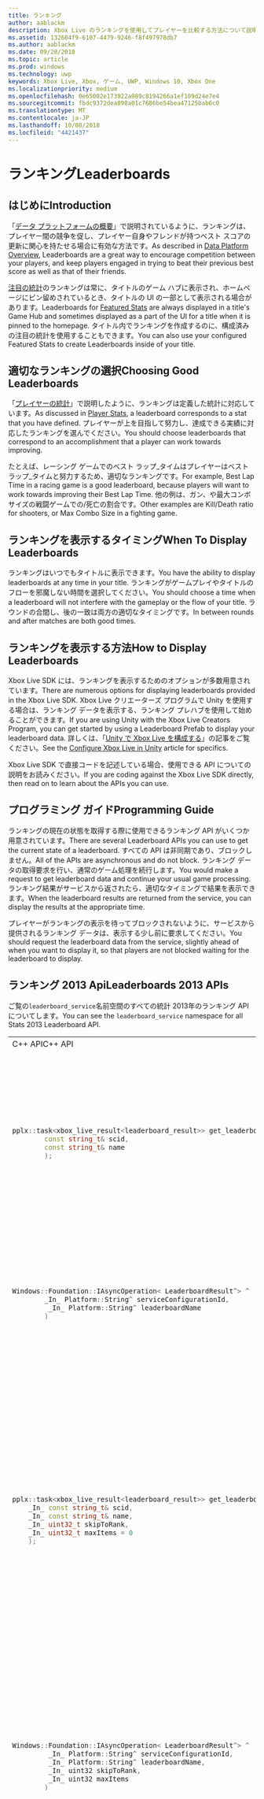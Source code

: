 ```yaml
---
title: ランキング
author: aablackm
description: Xbox Live のランキングを使用してプレイヤーを比較する方法について説明します。
ms.assetid: 132604f9-6107-4479-9246-f8f497978db7
ms.author: aablackm
ms.date: 09/28/2018
ms.topic: article
ms.prod: windows
ms.technology: uwp
keywords: Xbox Live, Xbox, ゲーム, UWP, Windows 10, Xbox One
ms.localizationpriority: medium
ms.openlocfilehash: 0e65002e173922a989c8194266a1ef109d24e7e4
ms.sourcegitcommit: fbdc9372dea898a01c7686be54bea47125bab6c0
ms.translationtype: MT
ms.contentlocale: ja-JP
ms.lasthandoff: 10/08/2018
ms.locfileid: "4421437"
---
```

# <a name="leaderboards"></a><span data-ttu-id="266d0-104">ランキング</span><span class="sxs-lookup"><span data-stu-id="266d0-104">Leaderboards</span></span>

## <a name="introduction"></a><span data-ttu-id="266d0-105">はじめに</span><span class="sxs-lookup"><span data-stu-id="266d0-105">Introduction</span></span>

<span data-ttu-id="266d0-106">「[データ プラットフォームの概要](../data-platform/data-platform.md)」で説明されているように、ランキングは、プレイヤー間の競争を促し、プレイヤー自身やフレンドが持つベスト スコアの更新に関心を持たせる場合に有効な方法です。</span><span class="sxs-lookup"><span data-stu-id="266d0-106">As described in [Data Platform Overview](../data-platform/data-platform.md), Leaderboards are a great way to encourage competition between your players, and keep players engaged in trying to beat their previous best score as well as that of their friends.</span></span>

<span data-ttu-id="266d0-107">[注目の統計](stats2017.md#configured-stats-and-featured-leaderboards)のランキングは常に、タイトルのゲーム ハブに表示され、ホームページにピン留めされているとき、タイトルの UI の一部として表示される場合があります。</span><span class="sxs-lookup"><span data-stu-id="266d0-107">Leaderboards for [Featured Stats](stats2017.md#configured-stats-and-featured-leaderboards) are always displayed in a title's Game Hub and sometimes displayed as a part of the UI for a title when it is pinned to the homepage.</span></span> <span data-ttu-id="266d0-108">タイトル内でランキングを作成するのに、構成済みの注目の統計を使用することもできます。</span><span class="sxs-lookup"><span data-stu-id="266d0-108">You can also use your configured Featured Stats to create Leaderboards inside of your title.</span></span>

## <a name="choosing-good-leaderboards"></a><span data-ttu-id="266d0-109">適切なランキングの選択</span><span class="sxs-lookup"><span data-stu-id="266d0-109">Choosing Good Leaderboards</span></span>

<span data-ttu-id="266d0-110">「[プレイヤーの統計](player-stats.md)」で説明したように、ランキングは定義した統計に対応しています。</span><span class="sxs-lookup"><span data-stu-id="266d0-110">As discussed in [Player Stats](player-stats.md), a leaderboard corresponds to a stat that you have defined.</span></span>  <span data-ttu-id="266d0-111">プレイヤーが上を目指して努力し、達成できる実績に対応したランキングを選んでください。</span><span class="sxs-lookup"><span data-stu-id="266d0-111">You should choose leaderboards that correspond to an accomplishment that a player can work towards improving.</span></span>

<span data-ttu-id="266d0-112">たとえば、レーシング ゲームでのベスト ラップ_タイムはプレイヤーはベスト ラップ_タイムと努力するため、適切なランキングです。</span><span class="sxs-lookup"><span data-stu-id="266d0-112">For example, Best Lap Time in a racing game is a good leaderboard, because players will want to work towards improving their Best Lap Time.</span></span>  <span data-ttu-id="266d0-113">他の例は、ガン、や最大コンボ サイズの戦闘ゲームでの/死亡の割合です。</span><span class="sxs-lookup"><span data-stu-id="266d0-113">Other examples are Kill/Death ratio for shooters, or Max Combo Size in a fighting game.</span></span>

## <a name="when-to-display-leaderboards"></a><span data-ttu-id="266d0-114">ランキングを表示するタイミング</span><span class="sxs-lookup"><span data-stu-id="266d0-114">When To Display Leaderboards</span></span>

<span data-ttu-id="266d0-115">ランキングはいつでもタイトルに表示できます。</span><span class="sxs-lookup"><span data-stu-id="266d0-115">You have the ability to display leaderboards at any time in your title.</span></span>  <span data-ttu-id="266d0-116">ランキングがゲームプレイやタイトルのフローを邪魔しない時間を選択してください。</span><span class="sxs-lookup"><span data-stu-id="266d0-116">You should choose a time when a leaderboard will not interfere with the gameplay or the flow of your title.</span></span>  <span data-ttu-id="266d0-117">ラウンドの合間し、後の一致は両方の適切なタイミングです。</span><span class="sxs-lookup"><span data-stu-id="266d0-117">In between rounds and after matches are both good times.</span></span>

## <a name="how-to-display-leaderboards"></a><span data-ttu-id="266d0-118">ランキングを表示する方法</span><span class="sxs-lookup"><span data-stu-id="266d0-118">How to Display Leaderboards</span></span>

<span data-ttu-id="266d0-119">Xbox Live SDK には、ランキングを表示するためのオプションが多数用意されています。</span><span class="sxs-lookup"><span data-stu-id="266d0-119">There are numerous options for displaying leaderboards provided in the Xbox Live SDK.</span></span>  <span data-ttu-id="266d0-120">Xbox Live クリエーターズ プログラムで Unity を使用する場合は、ランキング データを表示する、ランキング プレハブを使用して始めることができます。</span><span class="sxs-lookup"><span data-stu-id="266d0-120">If you are using Unity with the Xbox Live Creators Program, you can get started by using a Leaderboard Prefab to display your leaderboard data.</span></span>  <span data-ttu-id="266d0-121">詳しくは、「[Unity で Xbox Live を構成する](../get-started-with-creators/configure-xbox-live-in-unity.md)」の記事をご覧ください。</span><span class="sxs-lookup"><span data-stu-id="266d0-121">See the [Configure Xbox Live in Unity](../get-started-with-creators/configure-xbox-live-in-unity.md) article for specifics.</span></span>

<span data-ttu-id="266d0-122">Xbox Live SDK で直接コードを記述している場合、使用できる API についての説明をお読みください。</span><span class="sxs-lookup"><span data-stu-id="266d0-122">If you are coding against the Xbox Live SDK directly, then read on to learn about the APIs you can use.</span></span>

## <a name="programming-guide"></a><span data-ttu-id="266d0-123">プログラミング ガイド</span><span class="sxs-lookup"><span data-stu-id="266d0-123">Programming Guide</span></span>

<span data-ttu-id="266d0-124">ランキングの現在の状態を取得する際に使用できるランキング API がいくつか用意されています。</span><span class="sxs-lookup"><span data-stu-id="266d0-124">There are several Leaderboard APIs you can use to get the current state of a leaderboard.</span></span>  <span data-ttu-id="266d0-125">すべての API は非同期であり、ブロックしません。</span><span class="sxs-lookup"><span data-stu-id="266d0-125">All of the APIs are asynchronous and do not block.</span></span>  <span data-ttu-id="266d0-126">ランキング データの取得要求を行い、通常のゲーム処理を続行します。</span><span class="sxs-lookup"><span data-stu-id="266d0-126">You would make a request to get leaderboard data and continue your usual game processing.</span></span>  <span data-ttu-id="266d0-127">ランキング結果がサービスから返されたら、適切なタイミングで結果を表示できます。</span><span class="sxs-lookup"><span data-stu-id="266d0-127">When the leaderboard results are returned from the service, you can display the results at the appropriate time.</span></span>

<span data-ttu-id="266d0-128">プレイヤーがランキングの表示を待ってブロックされないように、サービスから提供されるランキング データは、表示する少し前に要求してください。</span><span class="sxs-lookup"><span data-stu-id="266d0-128">You should request the leaderboard data from the service, slightly ahead of when you want to display it, so that players are not blocked waiting for the leaderboard to display.</span></span>

## <a name="leaderboards-2013-apis"></a><span data-ttu-id="266d0-129">ランキング 2013 Api</span><span class="sxs-lookup"><span data-stu-id="266d0-129">Leaderboards 2013 APIs</span></span>

<span data-ttu-id="266d0-130">ご覧の`leaderboard_service`名前空間のすべての統計 2013年のランキング API についてします。</span><span class="sxs-lookup"><span data-stu-id="266d0-130">You can see the `leaderboard_service` namespace for all Stats 2013 Leaderboard API.</span></span>

<table>

<tr>
<td><span data-ttu-id="266d0-131">C++ API</span><span class="sxs-lookup"><span data-stu-id="266d0-131">C++ API</span></span></td><td><span data-ttu-id="266d0-132">説明</span><span class="sxs-lookup"><span data-stu-id="266d0-132">Description</span></span></td>
</tr>

<tr>
<td markdown="block">

```cpp

pplx::task<xbox_live_result<leaderboard_result>> get_leaderboard(
        const string_t& scid,
        const string_t& name
        );
```

</td>

<td><span data-ttu-id="266d0-133">API の最も基本的なバージョン。</span><span class="sxs-lookup"><span data-stu-id="266d0-133">Most basic version of the API.</span></span>  <span data-ttu-id="266d0-134">これにより、ランキング上位のプレイヤーから順番に、特定のランキングのランキング値が返されます。</span><span class="sxs-lookup"><span data-stu-id="266d0-134">This will return the leaderboard values for the given leaderboard, starting from the player at the top of the leaderboard.</span></span></td>

</tr>

<tr>

<td markdown="block">

```csharp
Windows::Foundation::IAsyncOperation< LeaderboardResult^> ^  GetLeaderboardAsync (
        _In_ Platform::String^ serviceConfigurationId,
         _In_ Platform::String^ leaderboardName
        ) 
```

</td>

<td><span data-ttu-id="266d0-135">WinRT の c# コードでは、サービス構成 ID とランキングの名前を指定する 1 つのランキングのランキングを取得します。</span><span class="sxs-lookup"><span data-stu-id="266d0-135">WinRT C# Code - Get a leaderboard for a single leaderboard given a service configuration ID and a leaderboard name.</span></span></td>

</tr>

<tr>
<td markdown="block">

```cpp

pplx::task<xbox_live_result<leaderboard_result>> get_leaderboard(
    _In_ const string_t& scid,
    _In_ const string_t& name,
    _In_ uint32_t skipToRank,
    _In_ uint32_t maxItems = 0
    );

```

</td>

<td><span data-ttu-id="266d0-136">この API にはある程度の柔軟性があり、表示するランク (順位) と返す項目の最大値を指定できます。</span><span class="sxs-lookup"><span data-stu-id="266d0-136">This API provides some more flexibility, you can specify the rank (position) that you want to display, as well as a max value of items to return.</span></span>  <span data-ttu-id="266d0-137">たとえば、順位 1000 から始まるランキングを表示する場合に、この API を使用できます。</span><span class="sxs-lookup"><span data-stu-id="266d0-137">For example you would use this API if you wanted to display the leaderboard starting at position 1000.</span></span></td>

</tr>

<tr>

<td markdown="block">

```csharp
Windows::Foundation::IAsyncOperation< LeaderboardResult^> ^  GetLeaderboardAsync (
         _In_ Platform::String^ serviceConfigurationId,
         _In_ Platform::String^ leaderboardName,
         _In_ uint32 skipToRank,
         _In_ uint32 maxItems
        ) 
```

</td>

<td><span data-ttu-id="266d0-138">WinRT の c# コードのランキングのページが 1 つのランキングの結果を入手するには、サービス構成 ID とランキング名、"skipToRank"ランクにランキング結果が開始されます。</span><span class="sxs-lookup"><span data-stu-id="266d0-138">WinRT C# code - Get a page of leaderboard results for a single leaderboard give a service configuration ID and a leaderboard name, leaderboard results will start at the "skipToRank" rank.</span></span></td>

</tr>

<tr>

<td markdown="block">

```cpp

pplx::task<xbox_live_result<leaderboard_result>> get_leaderboard_skip_to_xuid(
    _In_ const string_t& scid,
    _In_ const string_t& name,
    _In_ const string_t& skipToXuid = string_t(),
    _In_ uint32_t maxItems = 0
    );

```

</td>

<td>

<span data-ttu-id="266d0-139">特定のユーザーまでランキングをスキップする場合に使用します。</span><span class="sxs-lookup"><span data-stu-id="266d0-139">Use this if you want to skip the leaderboard to a certain user.</span></span>  <span data-ttu-id="266d0-140">`XUID` は、各 Xbox ユーザーの一意識別子です。</span><span class="sxs-lookup"><span data-stu-id="266d0-140">A `XUID` is a unique identifier for each Xbox User.</span></span>  <span data-ttu-id="266d0-141">サインインしたユーザーや、そのユーザーのフレンドの XUID を取得して、この関数に渡すことができます。</span><span class="sxs-lookup"><span data-stu-id="266d0-141">You can obtain for the signed in user, or any one of their friends, and pass that into this function.</span></span>

</td>

</tr>

<tr>

<td markdown="block">

```csharp
Windows::Foundation::IAsyncOperation< LeaderboardResult^> ^  GetLeaderboardWithSkipToUserAsync (
         _In_ Platform::String^ serviceConfigurationId,
         _In_ Platform::String^ leaderboardName,
         _In_opt_ Platform::String^ skipToXboxUserId,
         _In_ uint32 maxItems
        )
```

</td>

<td><span data-ttu-id="266d0-142">WinRT の c# コードのプレイヤーのランクに関係なく、指定されたプレイヤーから始まるランキングを取得するスコア、またはプレイヤーの位ランク順</span><span class="sxs-lookup"><span data-stu-id="266d0-142">WinRT C# code - Get a leaderboard starting at a specified player, regardless of the player's rank or score, ordered by the player's percentile rank</span></span></td>

</tr>

</table>

## <a name="2013-c-example"></a><span data-ttu-id="266d0-143">2013 の C++ の例</span><span class="sxs-lookup"><span data-stu-id="266d0-143">2013 C++ Example</span></span>

<span data-ttu-id="266d0-144">C++ API レイヤーを使用する場合は、サービスからランキング結果が返されたに呼び出されるコールバックを設定できます。</span><span class="sxs-lookup"><span data-stu-id="266d0-144">When using the C++ API layer you can then set a callback to be invoked once the Leaderboard results are returned from the service.</span></span>  <span data-ttu-id="266d0-145">以下にこの例を示します。</span><span class="sxs-lookup"><span data-stu-id="266d0-145">We will show an example of this below.</span></span>

<span data-ttu-id="266d0-146">これらの API から返される `pplx::task` について簡単に説明すると、これは Microsoft 並列プログラミング ライブラリ (PPL) からの非同期タスク オブジェクトです。</span><span class="sxs-lookup"><span data-stu-id="266d0-146">If you are unfamiliar with the `pplx::task` being returned from these APIs, this is an asynchronous task object from the Microsoft Parallel Programming Library (PPL).</span></span>  <span data-ttu-id="266d0-147">詳しくは、[https://github.com/Microsoft/cpprestsdk/wiki/Programming-with-Tasks](https://github.com/Microsoft/cpprestsdk/wiki/Programming-with-Tasks) を参照してください。</span><span class="sxs-lookup"><span data-stu-id="266d0-147">You can learn more about that at [https://github.com/Microsoft/cpprestsdk/wiki/Programming-with-Tasks](https://github.com/Microsoft/cpprestsdk/wiki/Programming-with-Tasks).</span></span>

<span data-ttu-id="266d0-148">以下のセクションでは、ランキング結果を取得して使用する方法について説明します。</span><span class="sxs-lookup"><span data-stu-id="266d0-148">The section below shows how you might retrieve Leaderboard results and use them.</span></span>

### <a name="1-create-an-async-task-to-retrieve-leaderboard-results"></a><span data-ttu-id="266d0-149">1. 非同期タスクを作成してランキング結果を取得する</span><span class="sxs-lookup"><span data-stu-id="266d0-149">1. Create an async task to retrieve leaderboard results</span></span>

<span data-ttu-id="266d0-150">最初の手順として、ランキング サービスを呼び出して特定のランキングの結果を取得します。</span><span class="sxs-lookup"><span data-stu-id="266d0-150">The first step is to call the Leaderboards service to retrieve the results for a particular leaderboard.</span></span>

```cpp
pplx::task<xbox_live_result<leaderboard_result>> asyncTask;
auto& leaderboardService = xboxLiveContext->leaderboard_service();

asyncTask = leaderboardService.get_leaderboard(m_liveResources->GetServiceConfigId(), LeaderboardIdEnemyDefeats);
```

### <a name="2-setup-a-callback"></a><span data-ttu-id="266d0-151">2. コールバックをセットアップする</span><span class="sxs-lookup"><span data-stu-id="266d0-151">2. Setup a callback</span></span>

<span data-ttu-id="266d0-152">ランキング結果が返されると呼び出される[継続タスク](https://msdn.microsoft.com/en-us/library/dd492427(v=vs.110).aspx#continuations)をセットアップすることができます。</span><span class="sxs-lookup"><span data-stu-id="266d0-152">You can setup a [continuation task](https://msdn.microsoft.com/en-us/library/dd492427(v=vs.110).aspx#continuations) to be called once the leaderboard results are returned.</span></span>  <span data-ttu-id="266d0-153">以下のように行います。</span><span class="sxs-lookup"><span data-stu-id="266d0-153">You do that as follows below.</span></span>

```cpp
asyncTask.then([this](xbox::services::xbox_live_result<xbox::services::leaderboard::leaderboard_result> result)
{
    // Handle result here
});
```

<span data-ttu-id="266d0-154">この継続タスクは、最初に呼び出したオブジェクトのコンテキストで呼び出され、タイトルに合った方法で表示可能な ```leaderboard_result``` を受け取ります。</span><span class="sxs-lookup"><span data-stu-id="266d0-154">This continuation task is called in the context of the object that originally invoked it, and receives the ```leaderboard_result``` which can be displayed in a manner that suits your title.</span></span>


### <a name="3-display-leaderboard"></a><span data-ttu-id="266d0-155">3. ランキングを表示する</span><span class="sxs-lookup"><span data-stu-id="266d0-155">3. Display Leaderboard</span></span>

<span data-ttu-id="266d0-156">ランキング データは ```leaderboard_result``` に含まれており、フィールドは一目見ただけでその内容がわかります。</span><span class="sxs-lookup"><span data-stu-id="266d0-156">The leaderboard data is contained in ```leaderboard_result``` and the fields are self explanatory.</span></span>  <span data-ttu-id="266d0-157">以下の例をご覧ください。</span><span class="sxs-lookup"><span data-stu-id="266d0-157">See below for an example.</span></span>

```cpp
auto leaderboard = result.payload();

for (const xbox::services::leaderboard::leaderboard_row& row : leaderboard.rows())
{
    string_t colValues;
    for (auto columnValue : row.column_values())
    {
        colValues = colValues + L" ";
        colValues = colValues + columnValue;
    }
    m_console->Format(L"%18s %8d %14f %10s\n", row.gamertag().c_str(), row.rank(), row.percentile(), colValues.c_str());
}

```

## <a name="2013-winrt-c-example"></a><span data-ttu-id="266d0-158">2013 WinRT c# の例</span><span class="sxs-lookup"><span data-stu-id="266d0-158">2013 WinRT C# Example</span></span>

<span data-ttu-id="266d0-159">WinRT c# レイヤーを使用する場合は、タスクし、使用する必要があるだけでは、それぞれ個別のコールバックを作成する必要はありません、`await`キーワード ランキング サービスを呼び出すとします。</span><span class="sxs-lookup"><span data-stu-id="266d0-159">When using the WinRT C# layer you will not need to make a separate callback task and will simply need to use the `await` keyword when calling the leaderboard service.</span></span>

### <a name="1-access-the-leaderboardservice"></a><span data-ttu-id="266d0-160">1.、LeaderboardService へのアクセスします。</span><span class="sxs-lookup"><span data-stu-id="266d0-160">1. Access the LeaderboardService</span></span>

<span data-ttu-id="266d0-161">`LeaderboardService`から取得できる、`XboxLiveContext`をゲームにユーザーにサインインするときに作成、必要になるのランキング データを呼び出します。</span><span class="sxs-lookup"><span data-stu-id="266d0-161">The `LeaderboardService` can be retrieved from the `XboxLiveContext` created when signing in a user to the game, you will need it to call for leaderboard data.</span></span>

```csharp
XboxLiveContext xboxLiveContext = idManager.xboxLiveContext;
LeaderboardService boardService = xboxLiveContext.LeaderboardService;
```

### <a name="2-call-the-leaderboardservice"></a><span data-ttu-id="266d0-162">2. 呼び出し、LeaderboardService</span><span class="sxs-lookup"><span data-stu-id="266d0-162">2. Call the LeaderboardService</span></span>

```csharp
LeaderboardResult boardResult = await boardService.GetLeaderboardAsync(
     xboxLiveConfig.ServiceConfigurationId,
     leaderboardName
     );
```

### <a name="3-retrieve-leaderboard-data"></a><span data-ttu-id="266d0-163">3. ランキング データを取得します。</span><span class="sxs-lookup"><span data-stu-id="266d0-163">3. Retrieve Leaderboard data</span></span>

`GetLeaderboardAsync()` <span data-ttu-id="266d0-164">返します、`LeaderboardResult`これは、名前付きのランキングを作成する統計情報が含まれます。</span><span class="sxs-lookup"><span data-stu-id="266d0-164">returns a `LeaderboardResult` which will contain the statistics populating the named leaderboard.</span></span>

`LeaderboardResult` <span data-ttu-id="266d0-165">いくつかの関数とプロパティをランキング データの読み取りを容易にあります。</span><span class="sxs-lookup"><span data-stu-id="266d0-165">has several functions and properties to facilitate the reading of leaderboard data.</span></span>

|<span data-ttu-id="266d0-166">プロパティ</span><span class="sxs-lookup"><span data-stu-id="266d0-166">Property</span></span>  |<span data-ttu-id="266d0-167">説明</span><span class="sxs-lookup"><span data-stu-id="266d0-167">Description</span></span>  |
|---------|---------|
|<span data-ttu-id="266d0-168">パブリック IAsyncOperation<LeaderboardResult> GetNextAsync (uint maxItems)。</span><span class="sxs-lookup"><span data-stu-id="266d0-168">public IAsyncOperation<LeaderboardResult> GetNextAsync(uint maxItems);</span></span>     |<span data-ttu-id="266d0-169">次の一連の maxItems パラメーターの数までのランクを取得します。</span><span class="sxs-lookup"><span data-stu-id="266d0-169">Retrieves the next set of ranks up to the number of the maxItems parameter.</span></span> <span data-ttu-id="266d0-170">これは、基本的に別の呼び出し</span><span class="sxs-lookup"><span data-stu-id="266d0-170">This is essentially another call to</span></span> `GetLeaderboard()`         |
|<span data-ttu-id="266d0-171">パブリック LeaderboardQuery GetNextQuery() です。</span><span class="sxs-lookup"><span data-stu-id="266d0-171">public LeaderboardQuery GetNextQuery();</span></span>     |<span data-ttu-id="266d0-172">次の一連のデータを取得するランキングの呼び出しに使用できる LeaderboardQuery を取得します。</span><span class="sxs-lookup"><span data-stu-id="266d0-172">Retrieves the LeaderboardQuery that could be used to make the Leaderboard call to retrieve the next set of data.</span></span>         |
|<span data-ttu-id="266d0-173">パブリック bool HasNext {get;}</span><span class="sxs-lookup"><span data-stu-id="266d0-173">public bool HasNext { get; }</span></span>    |<span data-ttu-id="266d0-174">ランキング行が取得するかどうかを指定します。</span><span class="sxs-lookup"><span data-stu-id="266d0-174">designates whether or not there are more leaderboard rows to retrieve</span></span>         |
|<span data-ttu-id="266d0-175">パブリック IReadOnlyList<LeaderboardRow>行 {get;}</span><span class="sxs-lookup"><span data-stu-id="266d0-175">public IReadOnlyList<LeaderboardRow> Rows { get; }</span></span>     | <span data-ttu-id="266d0-176">ランクごとのランキング データを含む行</span><span class="sxs-lookup"><span data-stu-id="266d0-176">Rows containing Leaderboard data per rank</span></span>        |
|<span data-ttu-id="266d0-177">パブリック IReadOnlyList<LeaderboardColumn>列 {get;}</span><span class="sxs-lookup"><span data-stu-id="266d0-177">public IReadOnlyList<LeaderboardColumn> Columns { get; }</span></span>     | <span data-ttu-id="266d0-178">ランキングを構成する列のリスト</span><span class="sxs-lookup"><span data-stu-id="266d0-178">The list of columns that make up the leaderboard</span></span>        |
|<span data-ttu-id="266d0-179">パブリック uint TotalRowCount {get;}</span><span class="sxs-lookup"><span data-stu-id="266d0-179">public uint TotalRowCount { get; }</span></span>     | <span data-ttu-id="266d0-180">ランキングの行の合計金額</span><span class="sxs-lookup"><span data-stu-id="266d0-180">Total amount of rows in Leaderboard</span></span>        |
|<span data-ttu-id="266d0-181">パブリック文字列 DisplayName {get;}</span><span class="sxs-lookup"><span data-stu-id="266d0-181">public string DisplayName { get; }</span></span>     | <span data-ttu-id="266d0-182">ランキングを表示する名前</span><span class="sxs-lookup"><span data-stu-id="266d0-182">Name to be displayed for Leaderboard</span></span>       |

<span data-ttu-id="266d0-183">ランキング データが、一度に 1 つのページを提供されます。</span><span class="sxs-lookup"><span data-stu-id="266d0-183">Leaderboard data will be provided one page at a time.</span></span> <span data-ttu-id="266d0-184">ループがあります、`LeaderboardResult`行と列は、データを取得します。</span><span class="sxs-lookup"><span data-stu-id="266d0-184">You may loop through the `LeaderboardResult` Rows and Columns to retrieve the data.</span></span>  
<span data-ttu-id="266d0-185">使用して、`HasNext`ブール値と`GetNextAsync()`ランキング データの以降のページを取得します。</span><span class="sxs-lookup"><span data-stu-id="266d0-185">Use the `HasNext` boolean and `GetNextAsync()` function to retrieve later pages of Leaderboard data.</span></span>

```csharp
if (boardResult != null)
{
    foreach (LeaderboardRow row in boardResult.Rows)
    {
        Debug.Write(string.Format("Rank: {0} | Gamertag: {1} | {2}\n", row.Rank, row.Gamertag, row.Values.ToString()));
    }
}
```

## <a name="leaderboard-2017"></a><span data-ttu-id="266d0-186">ランキング 2017</span><span class="sxs-lookup"><span data-stu-id="266d0-186">Leaderboard 2017</span></span>

<span data-ttu-id="266d0-187">使用する統計 2017年ランキング サービスへの呼び出しを`StatisticManager`ランキング api の代わりに、`LeaderboardService`ランキング api です。</span><span class="sxs-lookup"><span data-stu-id="266d0-187">To make calls to the Stats 2017 Leaderboard service you will use the `StatisticManager` leaderboard apis instead of the `LeaderboardService` leaderboard apis.</span></span>  

`xbox::services::stats:manager::stats_manager::get_leaderboard`  

```cpp
xbox_live_result< void >  get_leaderboard (
     _In_ const xbox_live_user_t &user,
     _In_ const string_t &statName,
     _In_ leaderboard::leaderboard_query query
     ) 
```  

`xbox::services::stats:manager::stats_manager::get_leaderboard`  

```cpp
xbox_live_result< void >  get_social_leaderboard (_In_ const xbox_live_user_t &user,
     _In_ const string_t &statName,
     _In_ const string_t &socialGroup,
     _In_ leaderboard::leaderboard_query query
)
```  

`Microsoft.Xbox.Services.Statistics.Manager.StatisticManager.GetLeaderboard`  

```csharp
public void GetLeaderboard(
    XboxLiveUser user,
    string statName,
    LeaderboardQuery query
    )
```  

`Microsoft.Xbox.Services.Statistics.Manager.StatisticManager.GetSocialLeaderboard`  

```csharp
public void GetSocialLeaderboard(
    XboxLiveUser user,
    string statName,
    string socialGroup,
    LeaderboardQuery query
    )
```  

## <a name="2017-c-example"></a><span data-ttu-id="266d0-188">2017 C++ の例</span><span class="sxs-lookup"><span data-stu-id="266d0-188">2017 C++ Example</span></span>

### <a name="1-get-a-singleton-instance-of-the-statsmanager"></a><span data-ttu-id="266d0-189">1.、stats_manager のシングルトン インスタンスを取得します。</span><span class="sxs-lookup"><span data-stu-id="266d0-189">1. Get a Singleton Instance of the stats_manager</span></span>

<span data-ttu-id="266d0-190">呼び出す前に、`stats_manager`関数はシングルトン インスタンスに変数を設定する必要があります。</span><span class="sxs-lookup"><span data-stu-id="266d0-190">Before you can call the `stats_manager` functions you will need to set a variable to it's Singleton Instance.</span></span>

```csharp
m_statsManager = stats_manager::get_singleton_instance();
```

### <a name="2-create-a-leaderboardquery"></a><span data-ttu-id="266d0-191">2.、LeaderboardQuery を作成します。</span><span class="sxs-lookup"><span data-stu-id="266d0-191">2. Create a LeaderboardQuery</span></span>

<span data-ttu-id="266d0-192">`leaderboard_query`金額、順序を決定し、ランキングの呼び出しから返されるデータのポイントを開始します。</span><span class="sxs-lookup"><span data-stu-id="266d0-192">The `leaderboard_query` will dictate the amount, order, and starting point of the data returned from the leaderboard call.</span></span>

<span data-ttu-id="266d0-193">A`leaderboard_query`いくつかの属性を設定できますが返されるデータに影響するには。</span><span class="sxs-lookup"><span data-stu-id="266d0-193">A `leaderboard_query` has a few attributes that can be set which will effect the data returned:</span></span>

|<span data-ttu-id="266d0-194">プロパティ</span><span class="sxs-lookup"><span data-stu-id="266d0-194">Property</span></span> |<span data-ttu-id="266d0-195">説明</span><span class="sxs-lookup"><span data-stu-id="266d0-195">Description</span></span>  |
|---------|---------|
|<span data-ttu-id="266d0-196">m_skipResultToRank</span><span class="sxs-lookup"><span data-stu-id="266d0-196">m_skipResultToRank</span></span>     |<span data-ttu-id="266d0-197">この uint 変数を返す場合始まるランキング データをランク付け内容が決定します。</span><span class="sxs-lookup"><span data-stu-id="266d0-197">this uint variable will determine what ranking the leaderboard data will start with when returning.</span></span> <span data-ttu-id="266d0-198">ランキングは、ランク 1 から始まります。</span><span class="sxs-lookup"><span data-stu-id="266d0-198">Rankings start at rank 1.</span></span>         |
|<span data-ttu-id="266d0-199">m_skipResultToMe</span><span class="sxs-lookup"><span data-stu-id="266d0-199">m_skipResultToMe</span></span>     |<span data-ttu-id="266d0-200">かどうかに設定をこのブール値を true には、開始時刻から返されるランキング データ、`XboxLiveUser`で使用される、`get_leaderboard()`呼び出します。</span><span class="sxs-lookup"><span data-stu-id="266d0-200">if set to true this boolean value will cause the leaderboard data returned to start at the `XboxLiveUser` used in the `get_leaderboard()` call.</span></span>  |
|<span data-ttu-id="266d0-201">m_order</span><span class="sxs-lookup"><span data-stu-id="266d0-201">m_order</span></span>     |<span data-ttu-id="266d0-202">列挙型の`xbox::services::leaderboard::sort_order`は昇順であり、降順で 2 つの可能な値があります。</span><span class="sxs-lookup"><span data-stu-id="266d0-202">Enums of type `xbox::services::leaderboard::sort_order` have two possible values, ascending, and descending.</span></span> <span data-ttu-id="266d0-203">クエリのこの変数を設定すると、ランキングの並べ替え順序を決定します。</span><span class="sxs-lookup"><span data-stu-id="266d0-203">Setting this variable for your query will determine the sort order of your leaderboard.</span></span>        |
|<span data-ttu-id="266d0-204">m_maxItems</span><span class="sxs-lookup"><span data-stu-id="266d0-204">m_maxItems</span></span>     |<span data-ttu-id="266d0-205">この uint への呼び出しごとに返される行の最大数を決定します`get_leaderboard`または`get_social_leaderboard()`します。</span><span class="sxs-lookup"><span data-stu-id="266d0-205">This uint determines the maximum number of rows to return per call to `get_leaderboard` or `get_social_leaderboard()`.</span></span>         |

`leaderboard_query` <span data-ttu-id="266d0-206">いくつかのセット関数を使って、これらのプロパティに値を割り当てるがあります。</span><span class="sxs-lookup"><span data-stu-id="266d0-206">has several set function you can use to assign value to these properties.</span></span> <span data-ttu-id="266d0-207">次のコードでは説明をセットアップする方法、</span><span class="sxs-lookup"><span data-stu-id="266d0-207">The following code will show you how to setup your</span></span> `leaderboard_query`

```cpp
leaderboard::leaderboard_query leaderboardQuery;
leaderboardQuery.set_skip_result_to_rank(10);
leaderboardQuery.set_max_items(10);
leaderboardQuery.set_order(sort_order::descending);
```

<span data-ttu-id="266d0-208">このクエリ戻ったら、100 から始まるランキングの 10 行がランク付け個々 します。</span><span class="sxs-lookup"><span data-stu-id="266d0-208">This query would return ten rows of the leaderboard starting at the 100th ranked individual.</span></span>

> [!WARNING]
> <span data-ttu-id="266d0-209">SkipResultToRank ランキング内に含まれるプレイヤー数よりも高いが発生する 0 行が返されますランキング データ。</span><span class="sxs-lookup"><span data-stu-id="266d0-209">Setting SkipResultToRank higher than the number of players contained within the leaderboard will cause the leaderboard data to return with zero rows.</span></span>

### <a name="3-call-getleaderboard"></a><span data-ttu-id="266d0-210">3. get_leaderboard を呼び出す</span><span class="sxs-lookup"><span data-stu-id="266d0-210">3. Call get_leaderboard</span></span>

```cpp
leaderboard::leaderboard_query leaderboardQuery;
m_statsManager->get_leaderboard(user, statName, leaderboardQuery);
```

> [!IMPORTANT]
> <span data-ttu-id="266d0-211">`statName`で使用される、`GetLeaderboard()`呼び出しは小文字が区別されます、 [Windows デベロッパー センター ダッシュ ボード](https://developer.microsoft.com/en-us/dashboard/windows/overview)でタイトル用に構成された統計の名前と同じである必要があります。</span><span class="sxs-lookup"><span data-stu-id="266d0-211">The `statName` used in the `GetLeaderboard()` call must be the same as the name of a stat configured for your title on its [Windows Dev Center dashboard](https://developer.microsoft.com/en-us/dashboard/windows/overview), which is case-sensitive.</span></span>

### <a name="4-read-the-leaderboard-data"></a><span data-ttu-id="266d0-212">4. ランキング データを読み取る</span><span class="sxs-lookup"><span data-stu-id="266d0-212">4. Read the Leaderboard data</span></span>

<span data-ttu-id="266d0-213">呼び出す必要がありますランキング データを読み取るために、`stats_manager::do_work()`の一覧を返す関数`stat_event`値。</span><span class="sxs-lookup"><span data-stu-id="266d0-213">In order to read the leaderboard data you will need to call the `stats_manager::do_work()` function which will return a list of `stat_event` values.</span></span> <span data-ttu-id="266d0-214">ランキング データは含まれている、`stat_event`型の`stat_event_type::get_leaderboard_complete`します。</span><span class="sxs-lookup"><span data-stu-id="266d0-214">Leaderboard data will be contained in a `stat_event` of the type `stat_event_type::get_leaderboard_complete`.</span></span> <span data-ttu-id="266d0-215">この種類の一覧でのイベントが発生したとき`stat_event`s に目を通すことがあります、`leaderboard_result`に含まれている、`stat_event`データにアクセスします。</span><span class="sxs-lookup"><span data-stu-id="266d0-215">When you come across an event of this type in the list of `stat_event`s you may look through the `leaderboard_result` contained in the `stat_event` to access the data.</span></span>

<span data-ttu-id="266d0-216">サンプル`do_work()`ハンドラー</span><span class="sxs-lookup"><span data-stu-id="266d0-216">Sample `do_work()` handler</span></span>

```cpp
void Sample::UpdateStatsManager()
{
    // Process events from the stats manager
    // This should be called each frame update

    auto statsEvents = m_statsManager->do_work();
    std::wstring text;

    for (const auto& evt : statsEvents)
    {
        switch (evt.event_type())
        {
            case stat_event_type::local_user_added: 
                text = L"local_user_added"; 
                break;

            case stat_event_type::local_user_removed: 
                text = L"local_user_removed"; 
                break;

            case stat_event_type::stat_update_complete: 
                text = L"stat_update_complete"; 
                break;

            case stat_event_type::get_leaderboard_complete: //leaderboard data is read here
                text = L"get_leaderboard_complete";
                auto getLeaderboardCompleteArgs = std::dynamic_pointer_cast<leaderboard_result_event_args>(evt.event_args());
                ProcessLeaderboards(evt.local_user(), getLeaderboardCompleteArgs->result());
                break;
        }

        stringstream_t source;
        source << _T("StatsManager event: ");
        source << text;
        source << _T(".");
        m_console->WriteLine(source.str().c_str());
    }
}
```

<span data-ttu-id="266d0-217">ランキング結果からランキング データを読み取る</span><span class="sxs-lookup"><span data-stu-id="266d0-217">Reading the Leaderboard data from the Leaderboard Result</span></span>  

```cpp
void Sample::PrintLeaderboard(const xbox::services::leaderboard::leaderboard_result& leaderboard)
{
    if (leaderboard.rows().size() > 0)
    {
        m_console->Format(L"%16s %6s %12s %12s\n", L"Gamertag", L"Rank", L"Percentile", L"Values");
    }

    for (const xbox::services::leaderboard::leaderboard_row& row : leaderboard.rows())
    {
        string_t colValues;
        for (auto columnValue : row.column_values())
        {
            colValues = colValues + L" ";
            colValues = colValues + columnValue;
        }
        m_console->Format(L"%16s %6d %12f %12s\n", row.gamertag().c_str(), row.rank(), row.percentile(), colValues.c_str());
    }
}
```  

<span data-ttu-id="266d0-218">ランキングからさらにページのデータを取得します。</span><span class="sxs-lookup"><span data-stu-id="266d0-218">Retrieve further pages of data from the leaderboard.</span></span>  

```cpp
void Sample::ProcessLeaderboards(
    _In_ std::shared_ptr<xbox::services::system::xbox_live_user> user,
    _In_ xbox::services::xbox_live_result<xbox::services::leaderboard::leaderboard_result> result
    )
{
    if (!result.err())
    {
        auto leaderboardResult = result.payload();
        PrintLeaderboard(leaderboardResult);

        // Keep processing if there is more data in the leaderboard
        if (leaderboardResult.has_next())
        {
            if (!leaderboardResult.get_next_query().err())
            {               
                auto lbQuery = leaderboardResult.get_next_query().payload();
                if (lbQuery.social_group().empty())
                {
                    m_statsManager->get_leaderboard(user, lbQuery.stat_name(), lbQuery);
                }
                else
                {
                    m_statsManager->get_social_leaderboard(user, lbQuery.stat_name(), lbQuery.social_group(), lbQuery);
                }
            }
        }
    }
}
```  

## <a name="2017-winrt-c-example"></a><span data-ttu-id="266d0-219">2017 WinRT c# の例</span><span class="sxs-lookup"><span data-stu-id="266d0-219">2017 WinRT C# Example</span></span>

### <a name="1-get-a-singleton-instance-of-the-statisticmanager"></a><span data-ttu-id="266d0-220">1.、StatisticManager のシングルトン インスタンスを取得します。</span><span class="sxs-lookup"><span data-stu-id="266d0-220">1. Get a singleton instance of the StatisticManager</span></span>

<span data-ttu-id="266d0-221">呼び出す前に、`StatisticManager`関数はシングルトン インスタンスに変数を設定する必要があります。</span><span class="sxs-lookup"><span data-stu-id="266d0-221">Before you can call the `StatisticManager` functions you will need to set a variable to it's Singleton Instance.</span></span>

```csharp
statManager = StatisticManager.SingletonInstance;
```

### <a name="2-create-a-leaderboardquery"></a><span data-ttu-id="266d0-222">2.、LeaderboardQuery を作成します。</span><span class="sxs-lookup"><span data-stu-id="266d0-222">2. Create a LeaderboardQuery</span></span>

<span data-ttu-id="266d0-223">`LeaderboardQuery`金額、順序を決定し、ランキングの呼び出しから返されるデータのポイントを開始します。</span><span class="sxs-lookup"><span data-stu-id="266d0-223">The `LeaderboardQuery` will dictate the amount, order, and starting point of the data returned from the leaderboard call.</span></span>  

```csharp
public sealed class LeaderboardQuery : __ILeaderboardQueryPublicNonVirtuals
    {
        [Overload("CreateInstance1")]
        public LeaderboardQuery();

        public bool HasNext { get; }
        public string SocialGroup { get; }
        public string StatName { get; }
        public SortOrder Order { get; set; }
        public uint MaxItems { get; set; }
        public uint SkipResultToRank { get; set; }
        public bool SkipResultToMe { get; set; }
    }
```

<span data-ttu-id="266d0-224">A`LeaderboardQuery`いくつかの属性を設定できますが返されるデータに影響するには。</span><span class="sxs-lookup"><span data-stu-id="266d0-224">A `LeaderboardQuery` has a few attributes that can be set which will effect the data returned:</span></span>

|<span data-ttu-id="266d0-225">プロパティ</span><span class="sxs-lookup"><span data-stu-id="266d0-225">Property</span></span> |<span data-ttu-id="266d0-226">説明</span><span class="sxs-lookup"><span data-stu-id="266d0-226">Description</span></span>  |
|---------|---------|
|<span data-ttu-id="266d0-227">SkipResultToRank</span><span class="sxs-lookup"><span data-stu-id="266d0-227">SkipResultToRank</span></span>     |<span data-ttu-id="266d0-228">この uint 変数を返す場合始まるランキング データをランク付け内容が決定します。</span><span class="sxs-lookup"><span data-stu-id="266d0-228">this uint variable will determine what ranking the leaderboard data will start with when returning.</span></span> <span data-ttu-id="266d0-229">ランキングは、ランク 1 から始まります。</span><span class="sxs-lookup"><span data-stu-id="266d0-229">Rankings start at rank 1.</span></span>         |
|<span data-ttu-id="266d0-230">SkipResultToMe</span><span class="sxs-lookup"><span data-stu-id="266d0-230">SkipResultToMe</span></span>     |<span data-ttu-id="266d0-231">かどうかに設定をこのブール値を true には、開始時刻から返されるランキング データ、`XboxLiveUser`で使用される、`GetLeaderboard()`呼び出します。</span><span class="sxs-lookup"><span data-stu-id="266d0-231">if set to true this boolean value will cause the leaderboard data returned to start at the `XboxLiveUser` used in the `GetLeaderboard()` call.</span></span>  |
|<span data-ttu-id="266d0-232">Order</span><span class="sxs-lookup"><span data-stu-id="266d0-232">Order</span></span>     |<span data-ttu-id="266d0-233">列挙型の`Microsoft.Xbox.Services.Leaderboard.SortOrder`は昇順であり、降順で 2 つの可能な値があります。</span><span class="sxs-lookup"><span data-stu-id="266d0-233">Enums of type `Microsoft.Xbox.Services.Leaderboard.SortOrder` have two possible values, ascending, and descending.</span></span> <span data-ttu-id="266d0-234">クエリのこの変数を設定すると、ランキングの並べ替え順序を決定します。</span><span class="sxs-lookup"><span data-stu-id="266d0-234">Setting this variable for your query will determine the sort order of your leaderboard.</span></span>        |
|<span data-ttu-id="266d0-235">MaxItems</span><span class="sxs-lookup"><span data-stu-id="266d0-235">MaxItems</span></span>     |<span data-ttu-id="266d0-236">この uint への呼び出しごとに返される行の最大数を決定します`GetLeaderboard()`または`GetSocialLeaderboard()`します。</span><span class="sxs-lookup"><span data-stu-id="266d0-236">This uint determines the maximum number of rows to return per call to `GetLeaderboard()` or `GetSocialLeaderboard()`.</span></span>         |

<span data-ttu-id="266d0-237">形成、`LeaderboardQuery`は、次のようになります。</span><span class="sxs-lookup"><span data-stu-id="266d0-237">Forming your `LeaderboardQuery` may look like the following:</span></span>

```csharp
using Microsoft.Xbox.Services.Leaderboard;

LeaderboardQuery query = new LeaderboardQuery
        {
            SkipResultToRank = 100,
            MaxItems = 5
        };
```

<span data-ttu-id="266d0-238">このクエリ戻ったら、5 行、100 から始まるランキングの順位の高い個別します。</span><span class="sxs-lookup"><span data-stu-id="266d0-238">This query would return five rows of the leaderboard starting at the 100th ranked individual.</span></span>

> [!WARNING]
> <span data-ttu-id="266d0-239">SkipResultToRank ランキング内に含まれるプレイヤー数よりも高いが発生する 0 行が返されますランキング データ。</span><span class="sxs-lookup"><span data-stu-id="266d0-239">Setting SkipResultToRank higher than the number of players contained within the leaderboard will cause the leaderboard data to return with zero rows.</span></span>

### <a name="3-call-getleaderboard"></a><span data-ttu-id="266d0-240">3. GetLeaderboard() を呼び出す</span><span class="sxs-lookup"><span data-stu-id="266d0-240">3. Call GetLeaderboard()</span></span>

<span data-ttu-id="266d0-241">これで呼び出すことができます`GetLeaderboard()`で、 `XboxLiveUser`、統計の名前と`LeaderboardQuery`します。</span><span class="sxs-lookup"><span data-stu-id="266d0-241">You can now call `GetLeaderboard()` with your `XboxLiveUser`, the name of your statistic, and a `LeaderboardQuery`.</span></span>

```csharp
statManager.GetLeaderboard(xboxLiveUser, statName, leaderboardQuery);
```

> [!IMPORTANT]
> <span data-ttu-id="266d0-242">`statName`で使用される、`GetLeaderboard()`呼び出しは小文字が区別されます、 [Windows デベロッパー センター ダッシュ ボード](https://developer.microsoft.com/en-us/dashboard/windows/overview)でタイトル用に構成された統計の名前と同じである必要があります。</span><span class="sxs-lookup"><span data-stu-id="266d0-242">The `statName` used in the `GetLeaderboard()` call must be the same as the name of a stat configured for your title on its [Windows Dev Center dashboard](https://developer.microsoft.com/en-us/dashboard/windows/overview), which is case-sensitive.</span></span>

### <a name="4-read-leaderboard-data"></a><span data-ttu-id="266d0-243">4. 読み取りランキング データ</span><span class="sxs-lookup"><span data-stu-id="266d0-243">4. Read Leaderboard data</span></span>

<span data-ttu-id="266d0-244">呼び出す必要がありますランキング データを読み取るために、`StatisticManager.DoWork()`の一覧を返す関数`StatisticEvent`値。</span><span class="sxs-lookup"><span data-stu-id="266d0-244">In order to read the leaderboard data you will need to call the `StatisticManager.DoWork()` function which will return a list of `StatisticEvent` values.</span></span> <span data-ttu-id="266d0-245">ランキング データは含まれている、`StatisticEvent`型の`GetLeaderboardComplete`します。</span><span class="sxs-lookup"><span data-stu-id="266d0-245">Leaderboard data will be contained in a `StatisticEvent` of the type `GetLeaderboardComplete`.</span></span> <span data-ttu-id="266d0-246">この種類の一覧でのイベントが発生したとき`StatisticEvent`s に目を通すことがあります、`LeaderboardResult`に含まれている、`StatisticEvent`データにアクセスします。</span><span class="sxs-lookup"><span data-stu-id="266d0-246">When you come across an event of this type in the list of `StatisticEvent`s you may look through the `LeaderboardResult` contained in the `StatisticEvent` to access the data.</span></span>

```csharp
IReadOnlyList<StatisticEvent> statEvents = statManager.DoWork(); //In practice this should be called every update frame

foreach(StatisticEvent statEvent in statEvents)
{
    if(statEvent.EventType == StatisticEventType.GetLeaderboardComplete
        && statEvent.ErrorCode == 0)
    {
        LeaderboardResultEventArgs leaderArgs = (LeaderboardResultEventArgs)statEvent.EventArgs;
        LeaderboardResult leaderboardResult = leaderArgs.Result;
        foreach(LeaderboardRow leaderRow in leaderboardResult.Rows)
        {
            Debug.WriteLine(string.Format("Rank: {0} | Gamertag: {1} | {2}:{3}\n\n", leaderRow.Rank, leaderRow.Gamertag, "test", leaderRow.Values[0]));
        }
    }
}
```

<span data-ttu-id="266d0-247">タイトル コードで`StatisticManager.DoWork()`統計情報マネージャーのすべての着信イベントを処理し、ランキング用だけではなくするために使用する必要があります。</span><span class="sxs-lookup"><span data-stu-id="266d0-247">In your title code `StatisticManager.DoWork()` should be used to handle all incoming Statistic Manager events and not just for leaderboards.</span></span> 

> [!NOTE]
> <span data-ttu-id="266d0-248">取得するために、`LeaderboardResultEventArgs`キャストする必要があります、`StatisticEvent.EventArgs`として、`LeaderboardResultEventArgs`変数です。</span><span class="sxs-lookup"><span data-stu-id="266d0-248">In order to retrieve the `LeaderboardResultEventArgs` you will need to cast the `StatisticEvent.EventArgs` as a `LeaderboardResultEventArgs` variable.</span></span>

### <a name="5-retrieve-more-leaderboard-data"></a><span data-ttu-id="266d0-249">5. より多くのランキング データを取得します。</span><span class="sxs-lookup"><span data-stu-id="266d0-249">5. Retrieve more leaderboard data</span></span>

<span data-ttu-id="266d0-250">ランキング データを使用する必要がありますの以降のページを取得するために、`LeaderboardResult.HasNext`プロパティと`LeaderboardResult.GetNextQuery()`を取得する関数、`LeaderboardQuery`データの次のページが表示するされます。</span><span class="sxs-lookup"><span data-stu-id="266d0-250">In order to retrieve later pages of leaderboard data you will need to use the `LeaderboardResult.HasNext` property and the `LeaderboardResult.GetNextQuery()` function to retrieve the `LeaderboardQuery` that will bring you the next page of data.</span></span>

```csharp
while (leaderboardResult.HasNext)
{
    leaderboardQuery = leaderboardResult.GetNextQuery();
    statManager.GetLeaderboard(xboxLiveUser, leaderboardQuery.StatName, leaderboardQuery)
    // StatisticManager.DoWork() is called
    // Leaderboard results are read
}
```